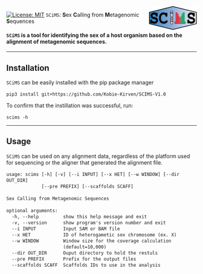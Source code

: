 <img src="static/scims_logo.png" align=right width="25%">


[![License: MIT](https://img.shields.io/badge/License-MIT-yellow.svg)](https://opensource.org/licenses/MIT)
 ``SCiMS``: **S**ex **C**alling from **M**etagenomic **S**equences        

#### `SCiMS` is a tool for identifying the sex of a host organism based on the alignment of metagenomic sequences. 

----
## Installation 

`SCiMS` can be easily installed with the pip package manager

```
pip3 install git+https://github.com/Kobie-Kirven/SCIMS-V1.0
```
 
To confirm that the instillation was successful, run:
```
scims -h
```
---
## Usage
`SCiMS` can be used on any alignment data, regardless of the platform used for sequencing or the aligner that generated the alignment file. 

```
usage: scims [-h] [-v] [--i INPUT] [--x HET] [--w WINDOW] [--dir OUT_DIR]
             [--pre PREFIX] [--scaffolds SCAFF]

Sex Calling from Metagenomic Sequences

optional arguments:
  -h, --help         show this help message and exit
  -v, --version      show program's version number and exit
  --i INPUT          Input SAM or BAM file
  --x HET            ID of heterogametic sex chromosome (ex. X)
  --w WINDOW         Window size for the coverage calculation
                     (default=10,000)
  --dir OUT_DIR      Ouput directory to hold the restuls
  --pre PREFIX       Prefix for the output files
  --scaffolds SCAFF  Scaffolds IDs to use in the analysis
```